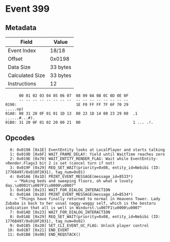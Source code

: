# Event 399

## Metadata

| Field           | Value    |
|-----------------|----------|
| Event Index     | 18/18    |
| Offset          | 0x0198   |
| Data Size       | 33 bytes |
| Calculated Size | 33 bytes |
| Instructions    | 12       |

```
      00 01 02 03 04 05 06 07  08 09 0A 0B 0C 0D 0E 0F
      -- -- -- -- -- -- -- --  -- -- -- -- -- -- -- --
0190:                          1E F0 FF FF 7F 6F 70 29          .....op)
01A0: 08 31 20 0F 01 01 1D 13  80 23 1D 14 80 23 29 08  .1 ......#...#).
01B0: 31 20 0F 01 02 20 00 21  00                       1 ... .!.       
```

## Opcodes

```
  0: 0x0198 [0x1E] EventEntity looks at LocalPlayer and starts talking
  1: 0x019D [0x6F] WAIT_FRAME_DELAY: Yield until WaitTime reaches zero
  2: 0x019E [0x70] WAIT_ENTITY_RENDER_FLAG: Wait while EventEntity->Render.Flags3 bit 2 is set (cancel turn if not)
  3: 0x019F [0x29] REQ_SET_WAIT(priority=0x08, entity_id=Nebibi (ID: 17768497/0x010F2031), tag_num=0x01)
  4: 0x01A6 [0x1D] PRINT_EVENT_MESSAGE(message_id=8533*)
    → "Making beds and sweeping floors, oh what a lovely day.\u0001t\u007F1\u0000\u0007"
  5: 0x01A9 [0x23] WAIT_FOR_DIALOG_INTERACTION
  6: 0x01AA [0x1D] PRINT_EVENT_MESSAGE(message_id=8534*)
    → "Things have finally returned to normal in Heavens Tower. Lady Zubaba is back to her usual naggy-waggy self, which is the bestaru indication that all is well in Windurst.\u007F1\u0000\u0007"
  7: 0x01AD [0x23] WAIT_FOR_DIALOG_INTERACTION
  8: 0x01AE [0x29] REQ_SET_WAIT(priority=0x08, entity_id=Nebibi (ID: 17768497/0x010F2031), tag_num=0x02)
  9: 0x01B5 [0x20] SET_CLI_EVENT_UC_FLAG: Unlock player control
 10: 0x01B7 [0x21] END_EVENT
 11: 0x01B8 [0x00] END_REQSTACK()
```
